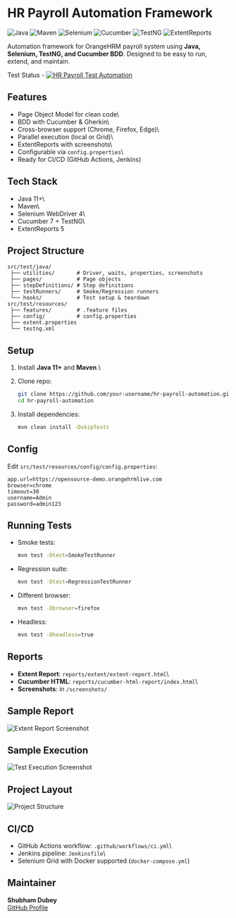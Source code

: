 # HR Payroll Automation Framework

![Java](https://img.shields.io/badge/Java-11+-blue.svg)
![Maven](https://img.shields.io/badge/Maven-3.6+-green.svg)
![Selenium](https://img.shields.io/badge/Selenium-4-orange.svg)
![Cucumber](https://img.shields.io/badge/Cucumber-7-brightgreen.svg)
![TestNG](https://img.shields.io/badge/TestNG-7.8-lightgrey.svg)
![ExtentReports](https://img.shields.io/badge/Reports-ExtentReports-red.svg)

Automation framework for OrangeHRM payroll system using **Java,
Selenium, TestNG, and Cucumber BDD**. Designed to be easy to run,
extend, and maintain.

Test Status - [![HR Payroll Test Automation](https://github.com/ShubhamDubey-GT/HRPayRollAutomation-Capstone/actions/workflows/ci.yml/badge.svg)](https://github.com/ShubhamDubey-GT/HRPayRollAutomation-Capstone/actions/workflows/ci.yml)

## Features

-   Page Object Model for clean code\
-   BDD with Cucumber & Gherkin\
-   Cross-browser support (Chrome, Firefox, Edge)\
-   Parallel execution (local or Grid)\
-   ExtentReports with screenshots\
-   Configurable via `config.properties`\
-   Ready for CI/CD (GitHub Actions, Jenkins)

## Tech Stack

-   Java 11+\
-   Maven\
-   Selenium WebDriver 4\
-   Cucumber 7 + TestNG\
-   ExtentReports 5

## Project Structure

    src/test/java/
     ├── utilities/       # Driver, waits, properties, screenshots
     ├── pages/           # Page objects
     ├── stepDefinitions/ # Step definitions
     ├── testRunners/     # Smoke/Regression runners
     └── hooks/           # Test setup & teardown
    src/test/resources/
     ├── features/        # .feature files
     ├── config/          # config.properties
     ├── extent.properties
     └── testng.xml

## Setup

1.  Install **Java 11+** and **Maven**.\

2.  Clone repo:

    ``` bash
    git clone https://github.com/your-username/hr-payroll-automation.git
    cd hr-payroll-automation
    ```

3.  Install dependencies:

    ``` bash
    mvn clean install -DskipTests
    ```

## Config

Edit `src/test/resources/config/config.properties`:

``` properties
app.url=https://opensource-demo.orangehrmlive.com
browser=chrome
timeout=30
username=Admin
password=admin123
```

## Running Tests

-   Smoke tests:

    ``` bash
    mvn test -Dtest=SmokeTestRunner
    ```

-   Regression suite:

    ``` bash
    mvn test -Dtest=RegressionTestRunner
    ```

-   Different browser:

    ``` bash
    mvn test -Dbrowser=firefox
    ```

-   Headless:

    ``` bash
    mvn test -Dheadless=true
    ```
    
## Reports

-   **Extent Report**: `reports/extent/extent-report.html`\
-   **Cucumber HTML**: `reports/cucumber-html-report/index.html`\
-   **Screenshots**: in `/screenshots/`

## Sample Report

![Extent Report
Screenshot](reports/screenshots/sample-extent-report.png)

## Sample Execution

![Test Execution Screenshot](reports/screenshots/sample-test-run.png)

## Project Layout

![Project Structure](reports/screenshots/project-structure.png)

## CI/CD

-   GitHub Actions workflow: `.github/workflows/ci.yml`\
-   Jenkins pipeline: `Jenkinsfile`\
-   Selenium Grid with Docker supported (`docker-compose.yml`)

## Maintainer

**Shubham Dubey**\
[GitHub Profile](https://github.com/ShubhamDubey-GT)
